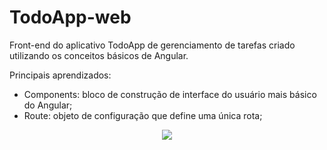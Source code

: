 # TodoApp-web

Front-end do aplicativo TodoApp de gerenciamento de tarefas criado utilizando os conceitos básicos de Angular.

Principais aprendizados:
- Components: bloco de construção de interface do usuário mais básico do Angular;
- Route: objeto de configuração que define uma única rota;

<p align="center">
  <img src="https://github.com/VrMagal/TodoApp-web/assets/117487070/e9eb99df-1537-4eb2-8ce5-4d857dee55fa">
</p>

